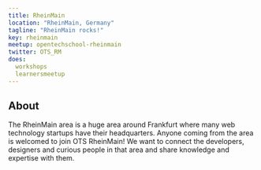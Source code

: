```yaml
---
title: RheinMain
location: "RheinMain, Germany"
tagline: "RheinMain rocks!"
key: rheinmain
meetup: opentechschool-rheinmain
twitter: OTS_RM
does:
  workshops
  learnersmeetup
---
```


## About

The RheinMain area is a huge area around Frankfurt where many web technology startups have their
headquarters. Anyone coming from the area is welcomed to join OTS RheinMain! We want to connect
the developers, designers and curious people in that area and share knowledge and expertise with
them.

